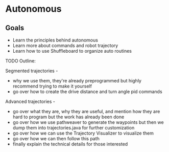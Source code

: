 # Autonomous

## Goals

- Learn the principles behind autonomous
- Learn more about commands and robot trajectory
- Learn how to use Shuffleboard to organize auto routines

TODO Outline:

Segmented trajectories - 
- why we use them, they're already preprogrammed but highly recommend trying to make it yourself
- go over how to create the drive distance and turn angle pid commands

Advanced trajectories - 
- go over what they are, why they are useful, and mention how they are hard to program but the work has already been done
- go over how we use pathweaver to generate the waypoints but then we dump them into trajectories.java for further customization
- go over how we can use the Trajectory Visualizer to visualize them
- go over how we can then follow this path
- finally explain the technical details for those interested

